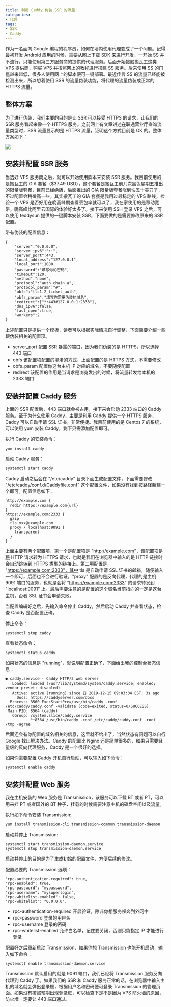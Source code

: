 ```yaml
---
title: 利用 Caddy 伪装 SSR 的流量
categories: 
- 代理
tags:
- SSR
- Caddy
---
```


作为一名面向 Google 编程的程序员，如何在墙内使用代理变成了一个问题。记得最初开发 Android 应用的时候，需要从网上下载 SDK 来进行开发，一开始 SS 并不流行，只能使用第三方服务商的提供的代理服务。后面开始接触搬瓦工这类 VPS 提供商，购买 VPS 并按照网上的教程进行搭建 SS 服务。后来使用 SS 的门槛越来越低，很多人使用网上的脚本便可一键部署。最近传言 SS 的流量已经能被检测出来，所以想着使用 SSR 的流量伪装功能，将代理的流量伪装成正常的 HTTPS 流量。

<!--more-->

## 整体方案

为了进行伪装，我们主要的目的是让 SSR 可以接受 HTTPS 的请求，让我们的 SSR 服务看起来像一个 HTTPS 服务。之前网上有文章讲述在联通营业厅查询流量类型时，SSR 流量显示的是 HTTPS 流量，证明这个方式目前是 OK 的。整体方案如下：

![](https://www.itren.tech/2019/12/16/15764260119229.jpg)

## 安装并配置 SSR 服务

当选好 VPS 服务商之后，就可以开始使用脚本来安装 SSR 服务。我目前使用的是搬瓦工的 GIA 套餐（$37.49 USD），这个套餐是搬瓦工前几次黑色星期五推出的限量版套餐，目前已经绝版，后面推出的 GIA 限量版套餐涨到快五十美刀了，不过配置会稍微高一些。其实搬瓦工的 GIA 套餐是我用过最稳定的 VPS 路线，检验一个 VPS 是否好用在晚高峰期查看丢包率就可以了，我在家使用的是移动宽带，晚高峰比阿里云国际的体验好太多了。接下来使用 SSH 登录 VPS 之后，可以使用 teddysun 提供的一键脚本安装 SSR，下面要做的是需要修改原来的 SSR 配置。

带有伪装的配置信息：

```
{
    "server":"0.0.0.0",
    "server_ipv6":"::",
    "server_port":443,
    "local_address":"127.0.0.1",
    "local_port":1080,
    "password":"填写你的密码",
    "timeout":120,
    "method":"none",
    "protocol":"auth_chain_a",
    "protocol_param":"#",
    "obfs":"tls1.2_ticket_auth",
    "obfs_param":"填写你需要伪装的域名",
    "redirect":["*:443#127.0.0.1:2333"],
    "dns_ipv6":false,
    "fast_open":true,
    "workers":2
}
```

上述配置只是提供一个模板，读者可以根据实际情况自行调整，下面简要介绍一些跟伪装相关的配置项。

* server_port 配置 SSR 暴露的端口，因为我们伪装的是 HTTPS，所以选择 443 端口
* obfs 该配置项配置的混淆的方式，上面配置的是 HTTPS 方式，不需要修改
* obfs_param 配置你这台主机 IP 对应的域名，不要随便配置
* redirect 该配置的作用是当请求是浏览发出的时候，将流量转发给本机的 2333 端口

## 安装并配置 Caddy 服务

上面的 SSR 配置后，443 端口就会被占用，接下来会启动 2333 端口的 Caddy 服务。至于为什么使用 Caddy，主要是利用 Caddy 提供一个 HTTPS 服务，Caddy 可以自动申请 SSL 证书，非常便捷。我目前使用的是 Centos 7 的系统，可以使用 yum 安装 Caddy，剩下只需添加配置即可。

执行 Caddy 的安装命令：

```
yum install caddy
```

启动 Caddy 服务：

```
systemctl start caddy
```

Caddy 启动之后会在 "/etc/caddy" 目录下面生成配置文件，下面需要修改 "/etc/caddy/conf.d/Caddyfile.conf" 这个配置文件，如果没有找到按路径新建一个即可。配置信息如下：

```
http://example.com {
  redir https://example.com{url}
}
https://example.com:2333 {
  gzip
  tls xxx@example.com
  proxy / localhost:9091 {
    transparent
  }
}
```

上面主要有两个配置项，第一个是配置项是 "http://example.com"，该配置项是将 HTTP 请求转为 HTTPS 请求，也就是我们在浏览器中输入的是 HTTP 链接时会自动跳转到 HTTPS 类型的链接上。第二项配置是 "https://example.com:2333"，其中 tls 是自动申请 SSL 证书的邮箱，随便输入一个即可，后面也不会进行验证，"proxy" 配置的是反向代理，代理的是主机 9091 端口的服务，也就是会将 "https://example.com:2333" 的请求转发到 "localhost:9091" 上。最后需要注意的是配置的这个域名当前指向的一定是这台主机，否者 SSL 证书会申请失败。

当配置编辑好之后，先输入命令停止 Caddy，然后启动 Caddy 并查看状态，检查 Caddy 是否配置正确。

停止命令：

```
systemctl stop caddy
```

查看状态命令：

```
systemctl status caddy
```

如果状态的信息是 "running"，就说明配置正确了，下面给出我的控制台状态信息：

```
● caddy.service - Caddy HTTP/2 web server
   Loaded: loaded (/usr/lib/systemd/system/caddy.service; enabled; vendor preset: disabled)
   Active: active (running) since 日 2019-12-15 09:03:04 EST; 3s ago
     Docs: https://caddyserver.com/docs
  Process: 8560 ExecStartPre=/usr/bin/caddy -conf /etc/caddy/caddy.conf -validate (code=exited, status=0/SUCCESS)
 Main PID: 8564 (caddy)
   CGroup: /system.slice/caddy.service
           └─8564 /usr/bin/caddy -conf /etc/caddy/caddy.conf -root /tmp -agree
```

后面还会有你配置的域名相关的信息，这里就不给出了，当然状态有问题可以自行 Google 找出解决办法。Caddy 的配置比 Nginx 还是简单很多的，如果只需要轻量级的反向代理服务，Caddy 是一个很好的选择。

如果你需要配置 Caddy 开机自行启动，可以输入如下命令：

```
systemctl enable caddy
```

## 安装并配置 Web 服务

我在主机安装的 Web 服务是 Transmission，该服务可以下载 BT 或者 PT，可以用来挂 PT 或者国外的 BT 种子，挂载的时候需要注意主机的磁盘空间以及流量。

执行如下命令安装 Transmission:

```
yum install transmission-cli transmission-common transmission-daemon    
```

启动并停止 Transmission:

```
systemctl start transmission-daemon.service
systemctl stop transmission-daemon.service
```

启动并停止的目的是为了生成初始的配置文件，方便后续的修改。

配置必要的 Transmission 选项：

```
"rpc-authentication-required": true,
"rpc-enabled": true,
"rpc-password": "mypassword",
"rpc-username": "mysuperlogin",
"rpc-whitelist-enabled": false,
"rpc-whitelist": "0.0.0.0",
```

* rpc-authentication-required 开启验证，除非你想服务裸奔到外网中
* rpc-password 登录的用户名
* rpc-username 登录的密码
* rpc-whitelist-enabled 允许白名单，记住要关闭，否则只能指定 IP 才能进行登录

配置好之后重新启动 Transmission，如果你想 Transmission 也能开机启动，输入如下命令：

```
systemctl enable transmission-daemon.service
```
Transmission 默认启用的就是 9091 端口，我们已经将 Transmission 服务反向代理到 Caddy 了。如果我们的 SSR 和 Caddy 服务正常的话，在浏览器中输入主机的域名就会弹出登录框，根据用户名和密码便可登录 Transmission 的管理页面。如果没有按照预期出现登录框，可以检查下是不是因为 VPS 防火墙的原因，防火墙一定要让 443 端口通过。




